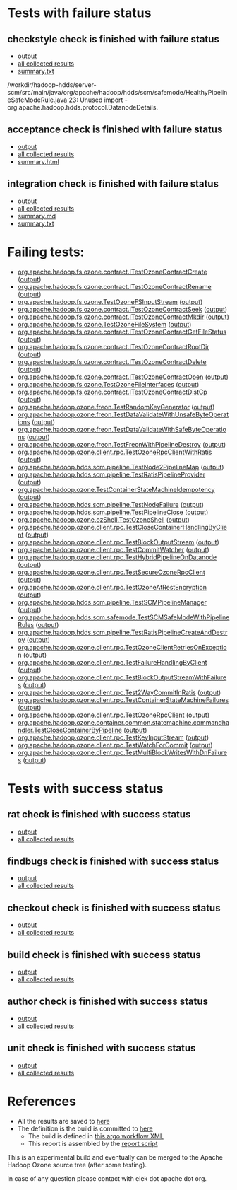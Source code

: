 # Tests with failure status

## checkstyle check is finished with failure status

   * [output](https://raw.githubusercontent.com/elek/ozone-ci/master/pr/pr-hdds-1569-cpgw4/checkstyle/output.log)
   * [all collected results](https://github.com/elek/ozone-ci/tree/master/pr/pr-hdds-1569-cpgw4/checkstyle)
   * [summary.txt](https://github.com/elek/ozone-ci/tree/master/pr/pr-hdds-1569-cpgw4/checkstyle/summary.txt)

/workdir/hadoop-hdds/server-scm/src/main/java/org/apache/hadoop/hdds/scm/safemode/HealthyPipelineSafeModeRule.java
 23: Unused import - org.apache.hadoop.hdds.protocol.DatanodeDetails.

## acceptance check is finished with failure status

   * [output](https://raw.githubusercontent.com/elek/ozone-ci/master/pr/pr-hdds-1569-cpgw4/acceptance/output.log)
   * [all collected results](https://github.com/elek/ozone-ci/tree/master/pr/pr-hdds-1569-cpgw4/acceptance)
   * [summary.html](https://elek.github.io/ozone-ci/pr/pr-hdds-1569-cpgw4/acceptance/summary.html)


## integration check is finished with failure status

   * [output](https://raw.githubusercontent.com/elek/ozone-ci/master/pr/pr-hdds-1569-cpgw4/integration/output.log)
   * [all collected results](https://github.com/elek/ozone-ci/tree/master/pr/pr-hdds-1569-cpgw4/integration)
   * [summary.md](https://github.com/elek/ozone-ci/tree/master/pr/pr-hdds-1569-cpgw4/integration/summary.md)
   * [summary.txt](https://github.com/elek/ozone-ci/tree/master/pr/pr-hdds-1569-cpgw4/integration/summary.txt)

# Failing tests: 

 * [org.apache.hadoop.fs.ozone.contract.ITestOzoneContractCreate](hadoop-ozone/ozonefs/org.apache.hadoop.fs.ozone.contract.ITestOzoneContractCreate.txt) ([output](hadoop-ozone/ozonefs/org.apache.hadoop.fs.ozone.contract.ITestOzoneContractCreate-output.txt/))
 * [org.apache.hadoop.fs.ozone.contract.ITestOzoneContractRename](hadoop-ozone/ozonefs/org.apache.hadoop.fs.ozone.contract.ITestOzoneContractRename.txt) ([output](hadoop-ozone/ozonefs/org.apache.hadoop.fs.ozone.contract.ITestOzoneContractRename-output.txt/))
 * [org.apache.hadoop.fs.ozone.TestOzoneFSInputStream](hadoop-ozone/ozonefs/org.apache.hadoop.fs.ozone.TestOzoneFSInputStream.txt) ([output](hadoop-ozone/ozonefs/org.apache.hadoop.fs.ozone.TestOzoneFSInputStream-output.txt/))
 * [org.apache.hadoop.fs.ozone.contract.ITestOzoneContractSeek](hadoop-ozone/ozonefs/org.apache.hadoop.fs.ozone.contract.ITestOzoneContractSeek.txt) ([output](hadoop-ozone/ozonefs/org.apache.hadoop.fs.ozone.contract.ITestOzoneContractSeek-output.txt/))
 * [org.apache.hadoop.fs.ozone.contract.ITestOzoneContractMkdir](hadoop-ozone/ozonefs/org.apache.hadoop.fs.ozone.contract.ITestOzoneContractMkdir.txt) ([output](hadoop-ozone/ozonefs/org.apache.hadoop.fs.ozone.contract.ITestOzoneContractMkdir-output.txt/))
 * [org.apache.hadoop.fs.ozone.TestOzoneFileSystem](hadoop-ozone/ozonefs/org.apache.hadoop.fs.ozone.TestOzoneFileSystem.txt) ([output](hadoop-ozone/ozonefs/org.apache.hadoop.fs.ozone.TestOzoneFileSystem-output.txt/))
 * [org.apache.hadoop.fs.ozone.contract.ITestOzoneContractGetFileStatus](hadoop-ozone/ozonefs/org.apache.hadoop.fs.ozone.contract.ITestOzoneContractGetFileStatus.txt) ([output](hadoop-ozone/ozonefs/org.apache.hadoop.fs.ozone.contract.ITestOzoneContractGetFileStatus-output.txt/))
 * [org.apache.hadoop.fs.ozone.contract.ITestOzoneContractRootDir](hadoop-ozone/ozonefs/org.apache.hadoop.fs.ozone.contract.ITestOzoneContractRootDir.txt) ([output](hadoop-ozone/ozonefs/org.apache.hadoop.fs.ozone.contract.ITestOzoneContractRootDir-output.txt/))
 * [org.apache.hadoop.fs.ozone.contract.ITestOzoneContractDelete](hadoop-ozone/ozonefs/org.apache.hadoop.fs.ozone.contract.ITestOzoneContractDelete.txt) ([output](hadoop-ozone/ozonefs/org.apache.hadoop.fs.ozone.contract.ITestOzoneContractDelete-output.txt/))
 * [org.apache.hadoop.fs.ozone.contract.ITestOzoneContractOpen](hadoop-ozone/ozonefs/org.apache.hadoop.fs.ozone.contract.ITestOzoneContractOpen.txt) ([output](hadoop-ozone/ozonefs/org.apache.hadoop.fs.ozone.contract.ITestOzoneContractOpen-output.txt/))
 * [org.apache.hadoop.fs.ozone.TestOzoneFileInterfaces](hadoop-ozone/ozonefs/org.apache.hadoop.fs.ozone.TestOzoneFileInterfaces.txt) ([output](hadoop-ozone/ozonefs/org.apache.hadoop.fs.ozone.TestOzoneFileInterfaces-output.txt/))
 * [org.apache.hadoop.fs.ozone.contract.ITestOzoneContractDistCp](hadoop-ozone/ozonefs/org.apache.hadoop.fs.ozone.contract.ITestOzoneContractDistCp.txt) ([output](hadoop-ozone/ozonefs/org.apache.hadoop.fs.ozone.contract.ITestOzoneContractDistCp-output.txt/))
 * [org.apache.hadoop.ozone.freon.TestRandomKeyGenerator](hadoop-ozone/tools/org.apache.hadoop.ozone.freon.TestRandomKeyGenerator.txt) ([output](hadoop-ozone/tools/org.apache.hadoop.ozone.freon.TestRandomKeyGenerator-output.txt/))
 * [org.apache.hadoop.ozone.freon.TestDataValidateWithUnsafeByteOperations](hadoop-ozone/tools/org.apache.hadoop.ozone.freon.TestDataValidateWithUnsafeByteOperations.txt) ([output](hadoop-ozone/tools/org.apache.hadoop.ozone.freon.TestDataValidateWithUnsafeByteOperations-output.txt/))
 * [org.apache.hadoop.ozone.freon.TestDataValidateWithSafeByteOperations](hadoop-ozone/tools/org.apache.hadoop.ozone.freon.TestDataValidateWithSafeByteOperations.txt) ([output](hadoop-ozone/tools/org.apache.hadoop.ozone.freon.TestDataValidateWithSafeByteOperations-output.txt/))
 * [org.apache.hadoop.ozone.freon.TestFreonWithPipelineDestroy](hadoop-ozone/tools/org.apache.hadoop.ozone.freon.TestFreonWithPipelineDestroy.txt) ([output](hadoop-ozone/tools/org.apache.hadoop.ozone.freon.TestFreonWithPipelineDestroy-output.txt/))
 * [org.apache.hadoop.ozone.client.rpc.TestOzoneRpcClientWithRatis](hadoop-ozone/integration-test/org.apache.hadoop.ozone.client.rpc.TestOzoneRpcClientWithRatis.txt) ([output](hadoop-ozone/integration-test/org.apache.hadoop.ozone.client.rpc.TestOzoneRpcClientWithRatis-output.txt/))
 * [org.apache.hadoop.hdds.scm.pipeline.TestNode2PipelineMap](hadoop-ozone/integration-test/org.apache.hadoop.hdds.scm.pipeline.TestNode2PipelineMap.txt) ([output](hadoop-ozone/integration-test/org.apache.hadoop.hdds.scm.pipeline.TestNode2PipelineMap-output.txt/))
 * [org.apache.hadoop.hdds.scm.pipeline.TestRatisPipelineProvider](hadoop-ozone/integration-test/org.apache.hadoop.hdds.scm.pipeline.TestRatisPipelineProvider.txt) ([output](hadoop-ozone/integration-test/org.apache.hadoop.hdds.scm.pipeline.TestRatisPipelineProvider-output.txt/))
 * [org.apache.hadoop.ozone.TestContainerStateMachineIdempotency](hadoop-ozone/integration-test/org.apache.hadoop.ozone.TestContainerStateMachineIdempotency.txt) ([output](hadoop-ozone/integration-test/org.apache.hadoop.ozone.TestContainerStateMachineIdempotency-output.txt/))
 * [org.apache.hadoop.hdds.scm.pipeline.TestNodeFailure](hadoop-ozone/integration-test/org.apache.hadoop.hdds.scm.pipeline.TestNodeFailure.txt) ([output](hadoop-ozone/integration-test/org.apache.hadoop.hdds.scm.pipeline.TestNodeFailure-output.txt/))
 * [org.apache.hadoop.hdds.scm.pipeline.TestPipelineClose](hadoop-ozone/integration-test/org.apache.hadoop.hdds.scm.pipeline.TestPipelineClose.txt) ([output](hadoop-ozone/integration-test/org.apache.hadoop.hdds.scm.pipeline.TestPipelineClose-output.txt/))
 * [org.apache.hadoop.ozone.ozShell.TestOzoneShell](hadoop-ozone/integration-test/org.apache.hadoop.ozone.ozShell.TestOzoneShell.txt) ([output](hadoop-ozone/integration-test/org.apache.hadoop.ozone.ozShell.TestOzoneShell-output.txt/))
 * [org.apache.hadoop.ozone.client.rpc.TestCloseContainerHandlingByClient](hadoop-ozone/integration-test/org.apache.hadoop.ozone.client.rpc.TestCloseContainerHandlingByClient.txt) ([output](hadoop-ozone/integration-test/org.apache.hadoop.ozone.client.rpc.TestCloseContainerHandlingByClient-output.txt/))
 * [org.apache.hadoop.ozone.client.rpc.TestBlockOutputStream](hadoop-ozone/integration-test/org.apache.hadoop.ozone.client.rpc.TestBlockOutputStream.txt) ([output](hadoop-ozone/integration-test/org.apache.hadoop.ozone.client.rpc.TestBlockOutputStream-output.txt/))
 * [org.apache.hadoop.ozone.client.rpc.TestCommitWatcher](hadoop-ozone/integration-test/org.apache.hadoop.ozone.client.rpc.TestCommitWatcher.txt) ([output](hadoop-ozone/integration-test/org.apache.hadoop.ozone.client.rpc.TestCommitWatcher-output.txt/))
 * [org.apache.hadoop.ozone.client.rpc.TestHybridPipelineOnDatanode](hadoop-ozone/integration-test/org.apache.hadoop.ozone.client.rpc.TestHybridPipelineOnDatanode.txt) ([output](hadoop-ozone/integration-test/org.apache.hadoop.ozone.client.rpc.TestHybridPipelineOnDatanode-output.txt/))
 * [org.apache.hadoop.ozone.client.rpc.TestSecureOzoneRpcClient](hadoop-ozone/integration-test/org.apache.hadoop.ozone.client.rpc.TestSecureOzoneRpcClient.txt) ([output](hadoop-ozone/integration-test/org.apache.hadoop.ozone.client.rpc.TestSecureOzoneRpcClient-output.txt/))
 * [org.apache.hadoop.ozone.client.rpc.TestOzoneAtRestEncryption](hadoop-ozone/integration-test/org.apache.hadoop.ozone.client.rpc.TestOzoneAtRestEncryption.txt) ([output](hadoop-ozone/integration-test/org.apache.hadoop.ozone.client.rpc.TestOzoneAtRestEncryption-output.txt/))
 * [org.apache.hadoop.hdds.scm.pipeline.TestSCMPipelineManager](hadoop-ozone/integration-test/org.apache.hadoop.hdds.scm.pipeline.TestSCMPipelineManager.txt) ([output](hadoop-ozone/integration-test/org.apache.hadoop.hdds.scm.pipeline.TestSCMPipelineManager-output.txt/))
 * [org.apache.hadoop.hdds.scm.safemode.TestSCMSafeModeWithPipelineRules](hadoop-ozone/integration-test/org.apache.hadoop.hdds.scm.safemode.TestSCMSafeModeWithPipelineRules.txt) ([output](hadoop-ozone/integration-test/org.apache.hadoop.hdds.scm.safemode.TestSCMSafeModeWithPipelineRules-output.txt/))
 * [org.apache.hadoop.hdds.scm.pipeline.TestRatisPipelineCreateAndDestroy](hadoop-ozone/integration-test/org.apache.hadoop.hdds.scm.pipeline.TestRatisPipelineCreateAndDestroy.txt) ([output](hadoop-ozone/integration-test/org.apache.hadoop.hdds.scm.pipeline.TestRatisPipelineCreateAndDestroy-output.txt/))
 * [org.apache.hadoop.ozone.client.rpc.TestOzoneClientRetriesOnException](hadoop-ozone/integration-test/org.apache.hadoop.ozone.client.rpc.TestOzoneClientRetriesOnException.txt) ([output](hadoop-ozone/integration-test/org.apache.hadoop.ozone.client.rpc.TestOzoneClientRetriesOnException-output.txt/))
 * [org.apache.hadoop.ozone.client.rpc.TestFailureHandlingByClient](hadoop-ozone/integration-test/org.apache.hadoop.ozone.client.rpc.TestFailureHandlingByClient.txt) ([output](hadoop-ozone/integration-test/org.apache.hadoop.ozone.client.rpc.TestFailureHandlingByClient-output.txt/))
 * [org.apache.hadoop.ozone.client.rpc.TestBlockOutputStreamWithFailures](hadoop-ozone/integration-test/org.apache.hadoop.ozone.client.rpc.TestBlockOutputStreamWithFailures.txt) ([output](hadoop-ozone/integration-test/org.apache.hadoop.ozone.client.rpc.TestBlockOutputStreamWithFailures-output.txt/))
 * [org.apache.hadoop.ozone.client.rpc.Test2WayCommitInRatis](hadoop-ozone/integration-test/org.apache.hadoop.ozone.client.rpc.Test2WayCommitInRatis.txt) ([output](hadoop-ozone/integration-test/org.apache.hadoop.ozone.client.rpc.Test2WayCommitInRatis-output.txt/))
 * [org.apache.hadoop.ozone.client.rpc.TestContainerStateMachineFailures](hadoop-ozone/integration-test/org.apache.hadoop.ozone.client.rpc.TestContainerStateMachineFailures.txt) ([output](hadoop-ozone/integration-test/org.apache.hadoop.ozone.client.rpc.TestContainerStateMachineFailures-output.txt/))
 * [org.apache.hadoop.ozone.client.rpc.TestOzoneRpcClient](hadoop-ozone/integration-test/org.apache.hadoop.ozone.client.rpc.TestOzoneRpcClient.txt) ([output](hadoop-ozone/integration-test/org.apache.hadoop.ozone.client.rpc.TestOzoneRpcClient-output.txt/))
 * [org.apache.hadoop.ozone.container.common.statemachine.commandhandler.TestCloseContainerByPipeline](hadoop-ozone/integration-test/org.apache.hadoop.ozone.container.common.statemachine.commandhandler.TestCloseContainerByPipeline.txt) ([output](hadoop-ozone/integration-test/org.apache.hadoop.ozone.container.common.statemachine.commandhandler.TestCloseContainerByPipeline-output.txt/))
 * [org.apache.hadoop.ozone.client.rpc.TestKeyInputStream](hadoop-ozone/integration-test/org.apache.hadoop.ozone.client.rpc.TestKeyInputStream.txt) ([output](hadoop-ozone/integration-test/org.apache.hadoop.ozone.client.rpc.TestKeyInputStream-output.txt/))
 * [org.apache.hadoop.ozone.client.rpc.TestWatchForCommit](hadoop-ozone/integration-test/org.apache.hadoop.ozone.client.rpc.TestWatchForCommit.txt) ([output](hadoop-ozone/integration-test/org.apache.hadoop.ozone.client.rpc.TestWatchForCommit-output.txt/))
 * [org.apache.hadoop.ozone.client.rpc.TestMultiBlockWritesWithDnFailures](hadoop-ozone/integration-test/org.apache.hadoop.ozone.client.rpc.TestMultiBlockWritesWithDnFailures.txt) ([output](hadoop-ozone/integration-test/org.apache.hadoop.ozone.client.rpc.TestMultiBlockWritesWithDnFailures-output.txt/))


# Tests with success status

## rat check is finished with success status

   * [output](https://raw.githubusercontent.com/elek/ozone-ci/master/pr/pr-hdds-1569-cpgw4/rat/output.log)
   * [all collected results](https://github.com/elek/ozone-ci/tree/master/pr/pr-hdds-1569-cpgw4/rat)


## findbugs check is finished with success status

   * [output](https://raw.githubusercontent.com/elek/ozone-ci/master/pr/pr-hdds-1569-cpgw4/findbugs/output.log)
   * [all collected results](https://github.com/elek/ozone-ci/tree/master/pr/pr-hdds-1569-cpgw4/findbugs)


## checkout check is finished with success status

   * [output](https://raw.githubusercontent.com/elek/ozone-ci/master/pr/pr-hdds-1569-cpgw4/checkout/output.log)
   * [all collected results](https://github.com/elek/ozone-ci/tree/master/pr/pr-hdds-1569-cpgw4/checkout)


## build check is finished with success status

   * [output](https://raw.githubusercontent.com/elek/ozone-ci/master/pr/pr-hdds-1569-cpgw4/build/output.log)
   * [all collected results](https://github.com/elek/ozone-ci/tree/master/pr/pr-hdds-1569-cpgw4/build)


## author check is finished with success status

   * [output](https://raw.githubusercontent.com/elek/ozone-ci/master/pr/pr-hdds-1569-cpgw4/author/output.log)
   * [all collected results](https://github.com/elek/ozone-ci/tree/master/pr/pr-hdds-1569-cpgw4/author)


## unit check is finished with success status

   * [output](https://raw.githubusercontent.com/elek/ozone-ci/master/pr/pr-hdds-1569-cpgw4/unit/output.log)
   * [all collected results](https://github.com/elek/ozone-ci/tree/master/pr/pr-hdds-1569-cpgw4/unit)




# References

 * All the results are saved to [here](https://github.com/elek/ozone-ci/tree/master/pr/pr-hdds-1569-cpgw4/)
 * The definition is the build is committed to [here](https://github.com/elek/argo-ozone)
    * The build is defined in [this argo workflow XML](https://github.com/elek/argo-ozone/blob/master/ozone-build.yaml)
    * This report is assembled by the [report script](https://github.com/elek/argo-ozone/blob/master/scripts/report.sh)

This is an experimental build and eventually can be merged to the Apache Hadoop Ozone source tree (after some testing).

In case of any question please contact with elek dot apache dot org.
